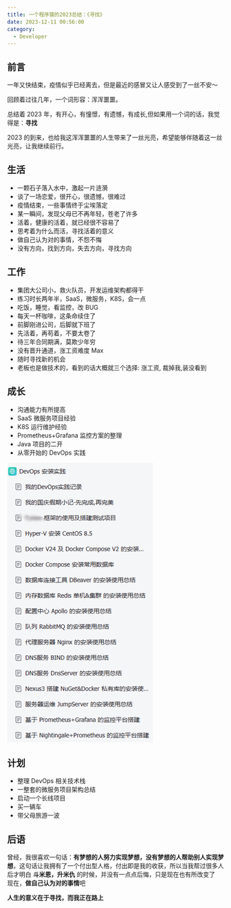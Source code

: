 ```yaml
---
title: 一个程序猿的2023总结：《寻找》
date: 2023-12-11 00:56:00
category:
  - Developer
---
```


## 前言

一年又快结束，疫情似乎已经离去，但是最近的感冒又让人感受到了一丝不安～

回顾着过往几年，一个词形容：浑浑噩噩。

总结着 2023 年，有开心，有憧憬，有遗憾，有成长,但如果用一个词的话，我觉得是：**寻找**

2023 的到来，也给我这浑浑噩噩的人生带来了一丝光亮，希望能够伴随着这一丝光亮，让我继续前行。

## 生活

-   一颗石子落入水中，激起一片涟漪
-   谈了一场恋爱，很开心，很遗憾，很难过
-   疫情结束，一些事情终于尘埃落定
-   某一瞬间，发现父母已不再年轻，苍老了许多
-   活着，健康的活着，就已经很不容易了
-   思考着为什么而活，寻找活着的意义
-   做自己认为对的事情，不怨不悔
-   没有方向，找到方向，失去方向，寻找方向

## 工作
-   集团大公司小，救火队员，开发运维架构都得干
-   练习时长两年半，SaaS，微服务，K8S，会一点
-   吃饭，睡觉，看监控，改 BUG
-   每天一杯咖啡，这条命续住了
-   前脚刚进公司，后脚就下班了
-   先活着，再苟着，不要太卷了
-   待三年合同期满，莫欺少年穷
-   没有晋升通道，涨工资难度 Max
-   随时寻找新的机会
-   老板也是做技术的，看到的话大概就三个选择: 涨工资, 裁掉我,装没看到

## 成长

-   沟通能力有所提高
-   SaaS 微服务项目经验
-   K8S 运行维护经验
-   Prometheus+Grafana 监控方案的整理
-   Java 项目的二开
-   从零开始的 DevOps 实践

![](single_routine_2023_sum_up_look_for/662652-20231211005404568-684068303.png)

## 计划

-   整理 DevOps 相关技术栈
-   一整套的微服务项目架构总结
-   启动一个长线项目
-   买一辆车
-   带父母旅游一波

## 后语

曾经，我很喜欢一句话：**有梦想的人努力实现梦想，没有梦想的人帮助别人实现梦想**，这句话让我拥有了一个付出型人格，付出即是我的收获，所以当我帮过很多人后才明白 **斗米恩，升米仇** 的时候，并没有一点点后悔，只是现在也有所改变了   
现在，**做自己认为对的事情**吧

**人生的意义在于寻找，而我正在路上**

